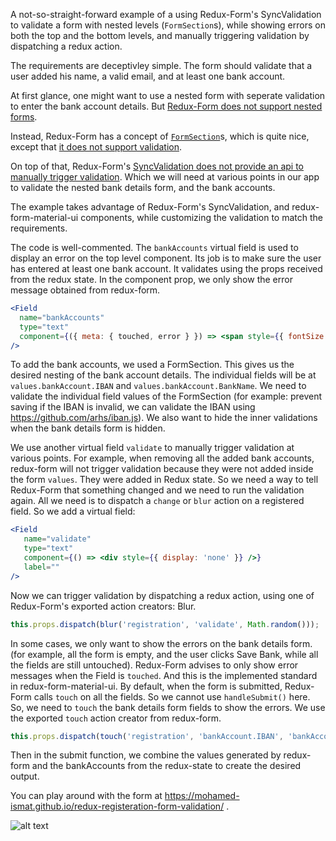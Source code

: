 A not-so-straight-forward example of a using Redux-Form's SyncValidation to validate a form with nested levels (`FormSection`s), while showing errors on both the top and the bottom levels, and manually triggering validation by dispatching a redux action.

The requirements are deceptivley simple. The form should validate that a user added his name, a valid email, and at least one bank account.

At first glance, one might want to use a nested form with seperate validation to enter the bank account details. But [Redux-Form does not support nested forms](https://github.com/erikras/redux-form/issues/2446#issuecomment-272501744).

Instead, Redux-Form has a concept of [`FormSection`](https://redux-form.com/7.0.4/docs/api/formsection.md/)s, which is quite nice, except that [it does not support validation](https://github.com/erikras/redux-form/issues/2150).

On top of that, Redux-Form's [SyncValidation does not provide an api to manually trigger validation](https://stackoverflow.com/questions/40886568/how-to-re-trigger-validations-manually-in-reduxform). Which we will need at various points in our app to validate the nested bank details form, and the bank accounts.

The example takes advantage of Redux-Form's SyncValidation, and redux-form-material-ui components, while customizing the validation to match the requirements.

The code is well-commented. The `bankAccounts` virtual field is used to display an error on the top level component. Its job is to make sure the user has entered at least one bank account. It validates using the props received from the redux state. In the component prop, we only show the error message obtained from redux-form.

```jsx
<Field
  name="bankAccounts"
  type="text"
  component={({ meta: { touched, error } }) => <span style={{ fontSize: '12px', color: 'rgb(244, 67, 54)' }}>{touched && error}</span>}
/>
```

To add the bank accounts, we used a FormSection. This gives us the desired nesting of the bank account details. The individual fields will be at `values.bankAccount.IBAN` and `values.bankAccount.BankName`. We need to validate the individual field values of the FormSection (for example: prevent saving if the IBAN is invalid, we can validate the IBAN using https://github.com/arhs/iban.js). We also want to hide the inner validations when the bank details form is hidden.

We use another virtual field `validate` to manually trigger validation at various points. For example, when removing all the added bank accounts, redux-form will not trigger validation because they were not added inside the form `values`. They were added in Redux state. So we need a way to tell Redux-Form that something changed and we need to run the validation again. All we need is to dispatch a `change` or `blur` action on a registered field. So we add a virtual field:

```jsx
<Field
   name="validate"
   type="text"
   component={() => <div style={{ display: 'none' }} />}
   label=""
/>
```

Now we can trigger validation by dispatching a redux action, using one of Redux-Form's exported action creators: Blur.

```js
this.props.dispatch(blur('registration', 'validate', Math.random()));
```

In some cases, we only want to show the errors on the bank details form. (for example, all the form is empty, and the user clicks Save Bank, while all the fields are still untouched). Redux-Form advises to only show error messages when the Field is `touched`. And this is the implemented standard in redux-form-material-ui. By default, when the form is submitted, Redux-Form calls `touch` on all the fields. So we cannot use `handleSubmit()` here. So, we need to `touch` the bank details form fields to show the errors. We use the exported `touch` action creator from redux-form.

```js
this.props.dispatch(touch('registration', 'bankAccount.IBAN', 'bankAccount.bankName'));
```

Then in the submit function, we combine the values generated by redux-form and the bankAccounts from the redux-state to create the desired output.

You can play around with the form at https://mohamed-ismat.github.io/redux-registeration-form-validation/ . 

![alt text](https://user-images.githubusercontent.com/22646941/30784296-4439635c-a15b-11e7-8637-727756f08a36.gif)




